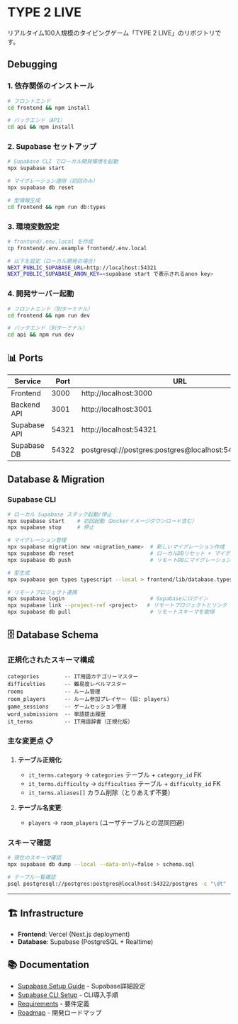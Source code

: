 # TYPE 2 LIVE
リアルタイム100人規模のタイピングゲーム「TYPE 2 LIVE」のリポジトリです。

## Debugging
### 1. 依存関係のインストール
```bash
# フロントエンド
cd frontend && npm install

# バックエンド（API）
cd api && npm install
```

### 2. Supabase セットアップ
```bash
# Supabase CLI でローカル開発環境を起動
npx supabase start

# マイグレーション適用（初回のみ）
npx supabase db reset

# 型情報生成
cd frontend && npm run db:types
```

### 3. 環境変数設定
```bash
# frontend/.env.local を作成
cp frontend/.env.example frontend/.env.local

# 以下を設定（ローカル開発の場合）
NEXT_PUBLIC_SUPABASE_URL=http://localhost:54321
NEXT_PUBLIC_SUPABASE_ANON_KEY=<supabase start で表示されるanon key>
```

### 4. 開発サーバー起動
```bash
# フロントエンド（別ターミナル）
cd frontend && npm run dev

# バックエンド（別ターミナル）
cd api && npm run dev
```

## 📊 Ports

|Service|Port|URL|
|-|-|-|
|Frontend|3000|http://localhost:3000|
|Backend API|3001|http://localhost:3001|
|Supabase API|54321|http://localhost:54321|
|Supabase DB|54322|postgresql://postgres:postgres@localhost:54322/postgres|

## Database & Migration
### Supabase CLI

```bash
# ローカル Supabase スタック起動/停止
npx supabase start    # 初回起動（Dockerイメージダウンロード含む）
npx supabase stop     # 停止

# マイグレーション管理
npx supabase migration new <migration_name>  # 新しいマイグレーション作成
npx supabase db reset                        # ローカルDBリセット + マイグレーション適用
npx supabase db push                         # リモートDBにマイグレーション適用

# 型生成
npx supabase gen types typescript --local > frontend/lib/database.types.ts

# リモートプロジェクト連携
npx supabase login                           # Supabaseにログイン
npx supabase link --project-ref <project>   # リモートプロジェクトとリンク
npx supabase db pull                         # リモートスキーマを取得
```

## 🗄️ Database Schema

### 正規化されたスキーマ構成

```
categories        -- IT用語カテゴリーマスター
difficulties      -- 難易度レベルマスター
rooms             -- ルーム管理
room_players      -- ルーム参加プレイヤー (旧: players)
game_sessions     -- ゲームセッション管理
word_submissions  -- 単語提出履歴
it_terms          -- IT用語辞書（正規化版）
```

### 主な変更点 📋

1. **テーブル正規化**:
   - `it_terms.category` → `categories` テーブル + `category_id` FK
   - `it_terms.difficulty` → `difficulties` テーブル + `difficulty_id` FK
   - `it_terms.aliases[]` カラム削除（とりあえず不要）

2. **テーブル名変更**:
   - `players` → `room_players` (ユーザテーブルとの混同回避)

### スキーマ確認

```bash
# 現在のスキーマ確認
npx supabase db dump --local --data-only=false > schema.sql

# テーブル一覧確認
psql postgresql://postgres:postgres@localhost:54322/postgres -c "\dt"
```

---

## 🏗️ Infrastructure
- **Frontend**: Vercel (Next.js deployment)
- **Database**: Supabase (PostgreSQL + Realtime)

## 📚 Documentation

- [Supabase Setup Guide](./docs/supabase-setup.md) - Supabase詳細設定
- [Supabase CLI Setup](./docs/supabase-cli-setup.md) - CLI導入手順
- [Requirements](./docs/requirements.md) - 要件定義
- [Roadmap](./docs/roadmap.md) - 開発ロードマップ
